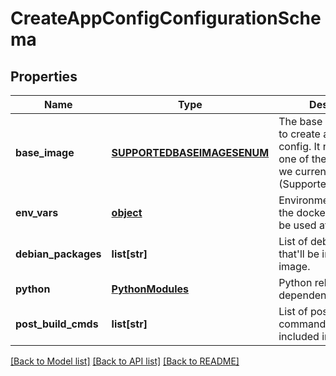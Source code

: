 # CreateAppConfigConfigurationSchema

## Properties
Name | Type | Description | Notes
------------ | ------------- | ------------- | -------------
**base_image** | [**SUPPORTEDBASEIMAGESENUM**](SUPPORTEDBASEIMAGESENUM.md) | The base image to use to create a new app config. It needs to be one of the images that we currently support (SupportedBaseImages). | 
**env_vars** | [**object**](.md) | Environment varibles in the docker image that&#39;ll be used at runtime. | [optional] 
**debian_packages** | **list[str]** | List of debian packages that&#39;ll be included in the image. | [optional] 
**python** | [**PythonModules**](PythonModules.md) | Python related dependencies. | [optional] 
**post_build_cmds** | **list[str]** | List of post build commands that&#39;ll be included in the image. | [optional] 

[[Back to Model list]](../README.md#documentation-for-models) [[Back to API list]](../README.md#documentation-for-api-endpoints) [[Back to README]](../README.md)


